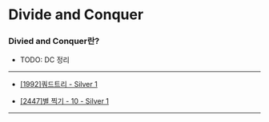 # Divide and Conquer

### Divied and Conquer란?

  - TODO: DC 정리

---

  - [[1992]쿼드트리 - Silver 1](https://github.com/firemancha/Algorithm/tree/main/Baekjoon/DivideConquer/%5B1992%5D%EC%BF%BC%EB%93%9C%ED%8A%B8%EB%A6%AC)  

  - [[2447]별 찍기 - 10 - Silver 1](https://github.com/firemancha/Algorithm/tree/main/Baekjoon/DivideConquer/%5B2447%5D%EB%B3%84%20%EC%B0%8D%EA%B8%B0%20-%2010)

---